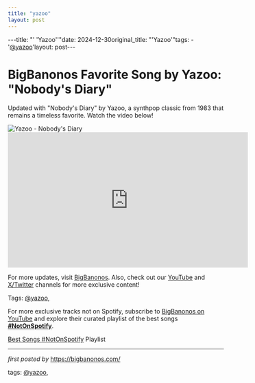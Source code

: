 ```yaml
---
title: "yazoo"
layout: post
---
```

---title: "' 'Yazoo''"date: 2024-12-30original_title: "'Yazoo'"tags:  - '[@yazoo](/tags/yazoo/)'layout: post---<!-- Title of the Post --><h1 >BigBanonos Favorite Song by Yazoo: "Nobody's Diary"</h1> <!-- Introductory Text --><p >Updated with "Nobody's Diary" by Yazoo, a synthpop classic from 1983 that remains a timeless favorite. Watch the video below!</p> <!-- Featured Image --><div > <img src="https://upload.wikimedia.org/wikipedia/en/4/4d/Yazoo_nobodysdiary_statefarm.jpg" alt="Yazoo - Nobody's Diary" /></div> <!-- YouTube Video Embed --><div > <iframe width="560" height="315" src="https://www.youtube.com/embed/vh1C1VDlmmk" frameborder="0" allowfullscreen></iframe></div> <!-- Footer Links --><div > <p>For more updates, visit <a href="https://bigbanonos.com/" target="_blank">BigBanonos</a>. Also, check out our <a href="https://www.youtube.com/[@BigBanonos](/tags/BigBanonos/)" target="_blank">YouTube</a> and <a href="https://x.com/bigbanonos" target="_blank">X/Twitter</a> channels for more exclusive content!</p></div> <!-- Tags --><p >Tags: [@yazoo](/tags/yazoo/),</p><!--Subscribe and Playlist Links--><div>    <p>For more exclusive tracks not on Spotify, subscribe to <a href="https://www.youtube.com/[@BigBanonos](/tags/BigBanonos/)" target="_blank">BigBanonos on YouTube</a> and explore their curated playlist of the best songs <strong>[#NotOnSpotify](/tags/NotOnSpotify/)</strong>.</p>    <p><a href="https://www.youtube.com/playlist?list=PLtuNtuTatqI0kFahUCbtbfenC_ET5O_tr" target="_blank">Best Songs [#NotOnSpotify](/tags/NotOnSpotify/) Playlist<br /></a></p></div><hr /><p><em>first posted by</em> <a href="https://bigbanonos.com/" rel="noopener" target="_new">https://bigbanonos.com/</a></p><p>tags: [@yazoo](/tags/yazoo/),</p>
